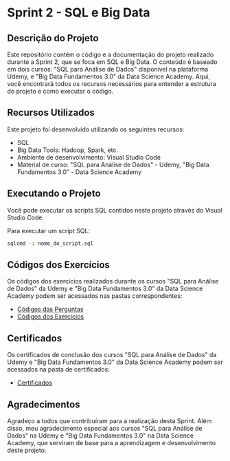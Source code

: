 # Sprint 2 - SQL e Big Data

## Descrição do Projeto

Este repositório contém o código e a documentação do projeto realizado durante a Sprint 2, que se foca em SQL e Big Data. O conteúdo é baseado em dois cursos: "SQL para Análise de Dados" disponível na plataforma Udemy, e "Big Data Fundamentos 3.0" da Data Science Academy. Aqui, você encontrará todos os recursos necessários para entender a estrutura do projeto e como executar o código.

## Recursos Utilizados

Este projeto foi desenvolvido utilizando os seguintes recursos:

- SQL
- Big Data Tools: Hadoop, Spark, etc.
- Ambiente de desenvolvimento: Visual Studio Code
- Material de curso: "SQL para Análise de Dados" - Udemy, "Big Data Fundamentos 3.0" - Data Science Academy

## Executando o Projeto

Você pode executar os scripts SQL contidos neste projeto através do Visual Studio Code.

Para executar um script SQL:

```bash
sqlcmd -i nome_do_script.sql
```

## Códigos dos Exercícios

Os códigos dos exercícios realizados durante os cursos "SQL para Análise de Dados" da Udemy e "Big Data Fundamentos 3.0" da Data Science Academy podem ser acessados nas pastas correspondentes:

- [Códigos das Perguntas](./Sprint%202/Codigos%20das%20perguntas)
- [Códigos dos Exercícios](./Sprint%202/Codigos%20dos%20exercícios)

## Certificados

Os certificados de conclusão dos cursos "SQL para Análise de Dados" da Udemy e "Big Data Fundamentos 3.0" da Data Science Academy podem ser acessados na pasta de certificados:

- [Certificados](./Sprint%202/Certificados/)

## Agradecimentos

Agradeço a todos que contribuíram para a realização desta Sprint. Além disso, meu agradecimento especial aos cursos "SQL para Análise de Dados" na Udemy e "Big Data Fundamentos 3.0" na Data Science Academy, que serviram de base para a aprendizagem e desenvolvimento deste projeto.
